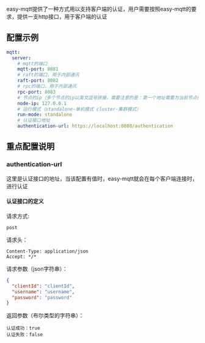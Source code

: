 easy-mqtt提供了一种方式用以支持客户端的认证，用户需要按照easy-mqtt的要求，提供一支http接口，用于客户端的认证

## 配置示例
```yaml
mqtt:
  server:
    # mqtt的端口
    mqtt-port: 8081
    # raft的端口，用于内部通讯
    raft-port: 8082
    # rpc的端口，用于内部通讯
    rpc-port: 8083
    # 节点的ip（多个节点的ip以英文逗号拼接，需要注意的是：第一个地址需要为当前节点的ip）
    node-ip: 127.0.0.1
    # 运行模式（standalone-单机模式 cluster-集群模式）
    run-mode: standalone
    # 认证接口地址
    authentication-url: https://localhost:8080/authentication

```

## 重点配置说明
### authentication-url
这里是认证接口的地址，当该配置有值时，easy-mqtt就会在每个客户端连接时，进行认证
    
#### 认证接口的定义
请求方式:
```http request
post
```
请求头：
```http request
Content-Type: application/json
Accept: */*
```
请求参数（json字符串）：
```json
{
  "clientId": "clientId",
  "username": "username",
  "password": "password"
}
```
返回参数（布尔类型的字符串）：
```
认证成功：true
认证失败：false
```
    